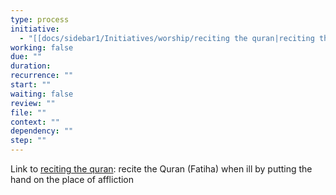 ```yaml
---
type: process
initiative:
  - "[[docs/sidebar1/Initiatives/worship/reciting the quran|reciting the quran]]"
working: false
due: ""
duration: 
recurrence: ""
start: ""
waiting: false
review: ""
file: ""
context: ""
dependency: ""
step: ""
---
```


Link to [reciting the quran](docs/sidebar1/Initiatives/worship/reciting%20the%20quran.md): recite the Quran (Fatiha) when ill by putting the hand on the place of affliction
